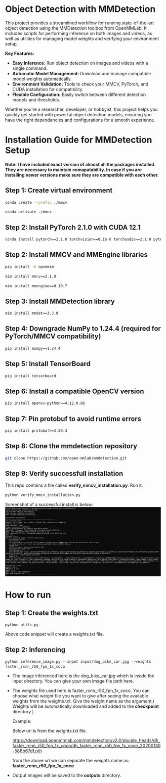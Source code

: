# Object Detection with MMDetection

This project provides a streamlined workflow for running state-of-the-art object detection using the MMDetection toolbox from OpenMMLab. It includes scripts for performing inference on both images and videos, as well as utilities for managing model weights and verifying your environment setup.

**Key Features:**
- **Easy Inference:** Run object detection on images and videos with a single command.
- **Automatic Model Management:** Download and manage compatible model weights automatically.
- **Environment Validation:** Tools to check your MMCV, PyTorch, and CUDA installation for compatibility.
- **Flexible Configuration:** Easily switch between different detection models and thresholds.

Whether you're a researcher, developer, or hobbyist, this project helps you quickly get started with powerful object detection models, ensuring you have the right dependencies and configurations for a smooth experience.



# Installation Guide for MMDetection Setup
#### Note: I have included exact version of almost all the packages installed. They are necessary to maintain comapatability. In case if you are installing newer versions make sure they are compatible with each other.
## Step 1: Create virtual environment
```bash
conda create --prefix ./mmcv
```
```bash
conda activate ./mmcv
```

## Step 2: Install PyTorch 2.1.0 with CUDA 12.1
```bash
conda install pytorch==2.1.0 torchvision==0.16.0 torchaudio==2.1.0 pytorch-cuda=12.1 -c pytorch -c nvidia
```


## Step 2: Install MMCV and MMEngine libraries
```bash
pip install -U openmim
```
```bash
mim install mmcv==2.1.0
```
```bash
mim install mmengine==0.10.7
```


## Step 3: Install MMDetection library
```bash
mim install mmdet==3.3.0
```

## Step 4: Downgrade NumPy to 1.24.4 (required for PyTorch/MMCV compatibility)
```bash
pip install numpy==1.24.4
```
## Step 5: Install TensorBoard
```bash
pip install tensorboard
```

## Step 6: Install a compatible OpenCV version
```bash
pip install opencv-python==4.12.0.88
```


## Step 7: Pin protobuf to avoid runtime errors
```bash
pip install protobuf==3.20.3
```

## Step 8: Clone the mmdetection repository
```bash
git clone https://github.com/open-mmlab/mmdetection.git
```

## Step 9: Verify successfull installation
This repo contains a file called **verify_mmcv_installation.py**. Run it.
```bash
python verify_mmcv_installation.py
```
Screenshot of a successful install is below:
![finding the correct pytorch version and cuda](/install_success.png "Matching pytorch version and cuda")

# How to run

## Step 1: Create the weights.txt
    python utils.py
Above code snippet will create a weights.txt file.

## Step 2: Inferencing
    python inference_image.py --input input/dog_bike_car.jpg --weights faster_rcnn_r50_fpn_1x_coco

 -  The image inferenced here is the dog_bike_car.jpg which is inside the input directory. You can give your own image file path here.

 -  The weights file used here is faster_rcnn_r50_fpn_1x_coco. You can choose what weight file you want to give after seeing the available weights from the weights.txt. Give the weight name as the argument.( Weights will be automatically downloaded and added to the **checkpoint** directory ).

    Example: 

    Below url is from the weights.txt file.

    https://download.openmmlab.com/mmdetection/v2.0/double_heads/dh_faster_rcnn_r50_fpn_1x_coco/dh_faster_rcnn_r50_fpn_1x_coco_20200130-586b67df.pth

    from the above url we can separate the weights name as: **faster_rcnn_r50_fpn_1x_coco**

- Output images will be saved to the **outputs** directory.